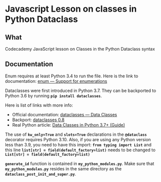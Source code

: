 
# Javascript Lesson on classes in Python Dataclass

## What

Codecademy JavaScript lesson on Classes in the Python Dataclass syntax

## Documentation

Enum requires at least Python 3.4 to run the file. Here is the link to documentation: [enum — Support for enumerations](https://docs.python.org/3/library/enum.html)

Dataclasses were first introduced in Python 3.7. They can be backported to Python 3.6 by running **`pip install dataclasses`**.

Here is list of links with more info:

- Official documentation: [dataclasses — Data Classes](https://docs.python.org/3/library/dataclasses.html#module-dataclasses)
- Backport: [dataclasses 0.8](https://pypi.org/project/dataclasses/)
- Real Python article: [Data Classes in Python 3.7+ (Guide)](https://realpython.com/python-data-classes/)

The use of **`kw_only=True`** and **`slots=True`** declarations in the **`@dataclass`** decorator requires Python 3.10. Also, if you are using any Python version less than 3.9, you need to have this import: **`from typing import List`** and this line **`list[str] = field(default_factory=list)`** needs to be changed to **`List[str] = field(default_factory=list)`**

**`generate_id`** function is contained in **`my_python_modules.py`**. Make sure that **`my_python_modules.py`** resides in the same directory as the **`dataclass_post_init_and_super.py`**.
